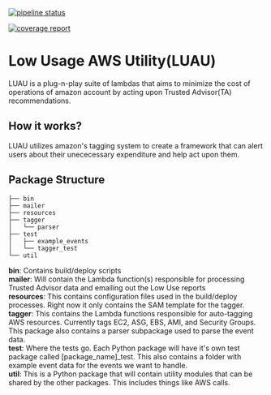 [![pipeline status](https://gitlab.com/keithw1/LUAU/badges/master/pipeline.svg)](https://gitlab.com/keithw1/LUAU/commits/master)

[![coverage report](https://gitlab.com/keithw1/LUAU/badges/master/coverage.svg)](https://gitlab.com/keithw1/LUAU/commits/master)

# Low Usage AWS Utility(LUAU)
LUAU is a plug-n-play suite of lambdas that aims to minimize the cost of operations of amazon account by acting upon Trusted Advisor(TA) recommendations.

## How it works?
LUAU utilizes amazon's tagging system to create a framework that can alert users about their unececessary expenditure and help act upon them.

## Package Structure

```
├── bin
├── mailer
├── resources
├── tagger
│   └── parser
├── test
│   ├── example_events
│   └── tagger_test
└── util
```

**bin**: Contains build/deploy scripts    
**mailer**: Will contain the Lambda function(s) responsible for processing Trusted Advisor data and emailing out the Low Use reports    
**resources**: This contains configuration files used in the build/deploy processes. Right now it only contains the SAM template for the tagger.   
**tagger**: This contains the Lambda functions responsible for auto-tagging AWS resources. Currently tags EC2, ASG, EBS, AMI, and Security Groups. This package also contains a parser subpackage used to parse the event data.     
**test**: Where the tests go. Each Python package will have it's own test package called [package_name]_test. This also contains a folder with example event data for the events we want to handle.     
**util**: This is a Python package that will contain utility modules that can be shared by the other packages. This includes things like AWS calls.    
